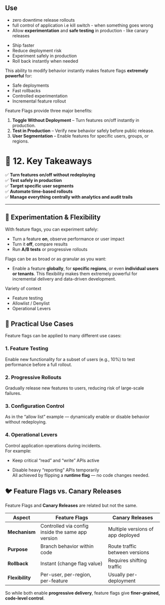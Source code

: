 

## Use

* zero downtime release rollouts
* full control of application i.e kill switch - when something goes wrong 
* Allow **experimentation** and **safe testing** in production - like canary releases


- Ship faster
- Reduce deployment risk
- Experiment safely in production    
- Roll back instantly when needed


This ability to modify behavior instantly makes feature flags **extremely powerful** for:

- Safe deployments
- Fast rollbacks
- Controlled experimentation
- Incremental feature rollout


Feature Flags provide three major benefits:

1. **Toggle Without Deployment** – Turn features on/off instantly in production.
2. **Test in Production** – Verify new behavior safely before public release.
3. **User Segmentation** – Enable features for specific users, groups, or regions.



# 🧠 **12. Key Takeaways**

✅ **Turn features on/off without redeploying**  
✅ **Test safely in production**  
✅ **Target specific user segments**  
✅ **Automate time-based rollouts**  
✅ **Manage everything centrally with analytics and audit trails**


---



## 🧪 **Experimentation & Flexibility**

With feature flags, you can experiment safely:
- Turn a feature **on**, observe performance or user impact
- Turn it **off**, compare results
- Run **A/B tests** or progressive rollouts


Flags can be as broad or as granular as you want:

- Enable a feature **globally**, for **specific regions**, or even **individual users or tenants**. 
    This flexibility makes them extremely powerful for incremental delivery and data-driven development.

Variety of context
* Feature testing
* Allowlist / Denylist
* Operational Levers




## 🔬 **Practical Use Cases**

Feature flags can be applied to many different use cases:

### 1. **Feature Testing**

Enable new functionality for a subset of users (e.g., 10%) to test performance before a full rollout.

### 2. **Progressive Rollouts**

Gradually release new features to users, reducing risk of large-scale failures.

### 3. **Configuration Control**

As in the “allow list” example — dynamically enable or disable behavior without redeploying.

### 4. **Operational Levers**

Control application operations during incidents.  
For example:

- Keep critical “read” and “write” APIs active
    
- Disable heavy “reporting” APIs temporarily  
    All achieved by flipping a **runtime flag** — no code changes needed.



## 🐦 **Feature Flags vs. Canary Releases**

Feature Flags and **Canary Releases** are related but not the same.

|**Aspect**|**Feature Flags**|**Canary Releases**|
|---|---|---|
|**Mechanism**|Controlled via config inside the same app version|Multiple versions of app deployed|
|**Purpose**|Branch behavior within code|Route traffic between versions|
|**Rollback**|Instant (change flag value)|Requires shifting traffic|
|**Flexibility**|Per-user, per-region, per-feature|Usually per-deployment|

So while both enable **progressive delivery**, feature flags give **finer-grained, code-level control**.


